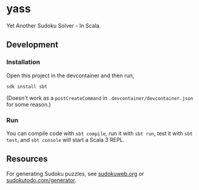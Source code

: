 # yass

Yet Another Sudoku Solver - In Scala.

## Development

### Installation

Open this project in the devcontainer and then run,

```
sdk install sbt
```

(Doesn't work as a `postCreateCommand` in `.devcontainer/devcontainer.json` for some reason.)

### Run

You can compile code with `sbt compile`, run it with `sbt run`, test it with `sbt test`, and
`sbt console` will start a Scala 3 REPL.

## Resources

For generating Sudoku puzzles, see [sudokuweb.org](https://www.sudokuweb.org/) or
[sudokutodo.com/generator](https://sudokutodo.com/generator).